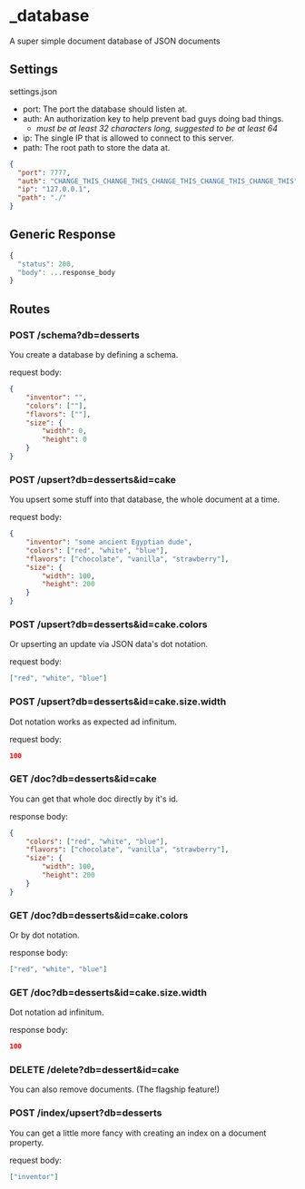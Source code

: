 # _database

A super simple document database of JSON documents

## Settings

settings.json

- port: The port the database should listen at.
- auth: An authorization key to help prevent bad guys doing bad things.
  - *must be at least 32 characters long, suggested to be at least 64*
- ip: The single IP that is allowed to connect to this server.
- path: The root path to store the data at.

``` json
{
  "port": 7777,
  "auth": "CHANGE_THIS_CHANGE_THIS_CHANGE_THIS_CHANGE_THIS_CHANGE_THIS",
  "ip": "127.0.0.1",
  "path": "./"
}
```

## Generic Response

```js
{
  "status": 200,
  "body": ...response_body
}
```

## Routes

### POST /schema?db=desserts

You create a database by defining a schema.

request body:

``` json
{
    "inventor": "",
    "colors": [""],
    "flavors": [""],
    "size": {
        "width": 0,
        "height": 0
    }
}
```

### POST /upsert?db=desserts&id=cake

You upsert some stuff into that database, the whole document at a time.

request body:

``` json
{
    "inventor": "some ancient Egyptian dude",
    "colors": ["red", "white", "blue"],
    "flavors": ["chocolate", "vanilla", "strawberry"],
    "size": {
        "width": 100,
        "height": 200
    }
}
```

### POST /upsert?db=desserts&id=cake.colors

Or upserting an update via JSON data's dot notation.

request body:

``` json
["red", "white", "blue"]
```

### POST /upsert?db=desserts&id=cake.size.width

Dot notation works as expected ad infinitum.

request body:

``` json
100
```

### GET /doc?db=desserts&id=cake

You can get that whole doc directly by it's id.

response body:

``` json
{
    "colors": ["red", "white", "blue"],
    "flavors": ["chocolate", "vanilla", "strawberry"],
    "size": {
        "width": 100,
        "height": 200
    }
}
```

### GET /doc?db=desserts&id=cake.colors

Or by dot notation.

response body:

``` json
["red", "white", "blue"]
```

### GET /doc?db=desserts&id=cake.size.width

Dot notation ad infinitum.

response body:

``` json
100
```

### DELETE /delete?db=dessert&id=cake

You can also remove documents. (The flagship feature!)

### POST /index/upsert?db=desserts

You can get a little more fancy with creating an index on a document property.

request body:

``` json
["inventor"]
```
